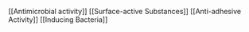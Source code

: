 [[Antimicrobial activity]]
[[Surface-active Substances]]
[[Anti-adhesive Activity]]
[[Inducing Bacteria]]
